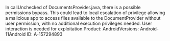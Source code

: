 In callUnchecked of DocumentsProvider.java, there is a possible permissions bypass. This could lead to local escalation of privilege allowing a malicious app to access files available to the DocumentProvider without user permission, with no additional execution privileges needed. User interaction is needed for exploitation.Product: AndroidVersions: Android-11Android ID: A-157294893